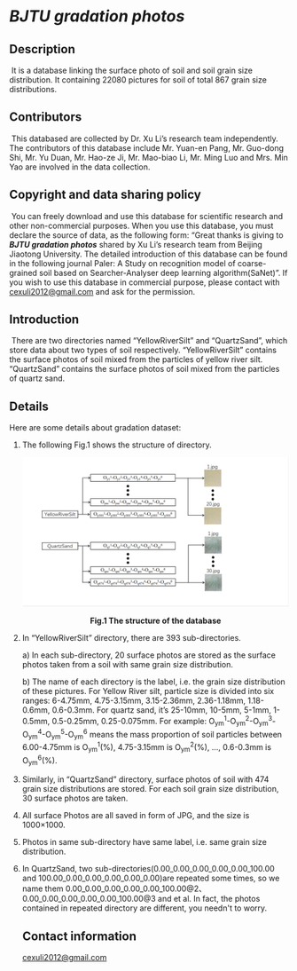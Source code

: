 # *BJTU gradation photos*

## Description

​	It is a database linking the surface photo of soil and soil grain size distribution. It containing 22080 pictures for soil of total 867 grain size distributions. 

## Contributors

​	This databased are collected by Dr. Xu Li’s research team independently. The contributors of this database include Mr. Yuan-en Pang, Mr. Guo-dong Shi, Mr. Yu Duan, Mr. Hao-ze Ji, Mr. Mao-biao Li, Mr. Ming Luo and Mrs. Min Yao are involved in the data collection.

## Copyright and data sharing policy

​	You can freely download and use this database for scientific research and other non-commercial purposes. When you use this database, you must declare the source of data, as the following form: “Great thanks is giving to ***BJTU gradation photos*** shared by Xu Li’s research team from Beijing Jiaotong University. The detailed introduction of this database can be found in the following journal Paler: A Study on recognition model of coarse-grained soil based on Searcher-Analyser deep learning algorithm(SaNet)”. If you wish to use this database in commercial purpose, please contact with [cexuli2012@gmail.com](mailto:cexuli2012@gmail.com) and ask for the permission.

## Introduction

​	There are two directories named “YellowRiverSilt” and “QuartzSand”, which store data about two types of soil respectively. “YellowRiverSilt” contains the surface photos of soil mixed from the particles of yellow river silt. “QuartzSand” contains the surface photos of soil mixed from the particles of quartz sand.

## Details

Here are some details about gradation dataset:

1. The following Fig.1 shows the structure of directory. 

   ![image-20230118091907607](dir_structure.png)

   <center><b>Fig.1 The structure of the database</b></center>

2. In “YellowRiverSilt” directory, there are 393 sub-directories. 

   a) In each sub-directory, 20 surface photos are stored as the surface photos taken from a soil with same grain size distribution. 

   b) The name of each directory is the label, i.e. the grain size distribution of these pictures. For Yellow River silt, particle size is divided into six ranges: 6-4.75mm, 4.75-3.15mm, 3.15-2.36mm, 2.36-1.18mm, 1.18-0.6mm, 0.6-0.3mm. For quartz sand, it’s 25-10mm, 10-5mm, 5-1mm, 1-0.5mm, 0.5-0.25mm, 0.25-0.075mm. For example: O<sub>ym</sub><sup>1</sup>-O<sub>ym</sub><sup>2</sup>-O<sub>ym</sub><sup>3</sup>-O<sub>ym</sub><sup>4</sup>-O<sub>ym</sub><sup>5</sup>-O<sub>ym</sub><sup>6</sup> means the mass proportion of soil particles between 6.00-4.75mm is O<sub>ym</sub><sup>1</sup>(%), 4.75-3.15mm is O<sub>ym</sub><sup>2</sup>(%), …, 0.6-0.3mm is O<sub>ym</sub><sup>6</sup>(%).

3. Similarly, in “QuartzSand” directory, surface photos of soil with 474 grain size distributions are stored. For each soil grain size distribution, 30 surface photos are taken. 

4. All surface Photos are all saved in form of JPG, and the size is 1000×1000.

5. Photos in same sub-directory have same label, i.e. same grain size distribution.

6. In QuartzSand, two sub-directories(0.00_0.00_0.00_0.00_0.00_100.00 and 100.00_0.00_0.00_0.00_0.00_0.00)are repeated some times, so we name them 0.00_0.00_0.00_0.00_0.00_100.00@2、0.00_0.00_0.00_0.00_0.00_100.00@3 and et al. In fact, the photos contained in repeated directory are different, you needn't to worry.

   ## Contact information

   [cexuli2012@gmail.com](mailto:cexuli2012@gmail.com)
